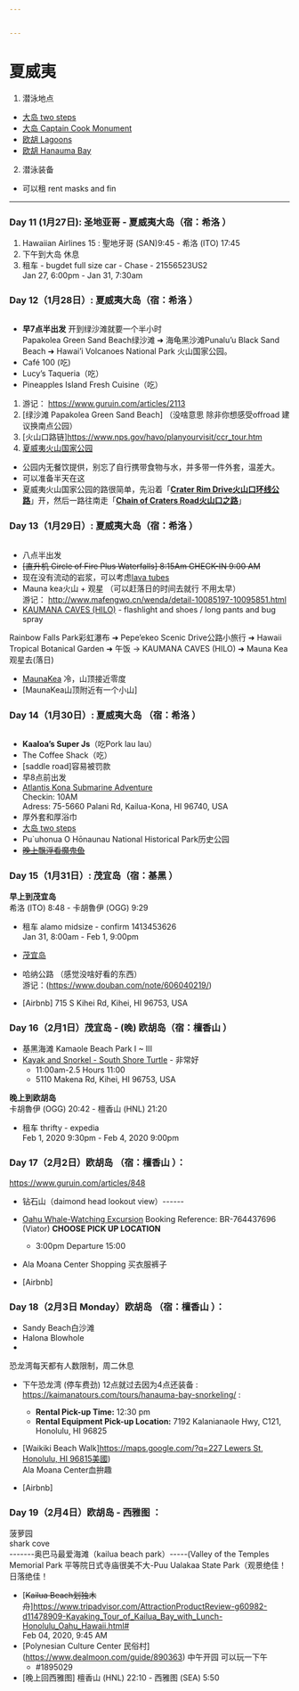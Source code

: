 ```yaml
---


---
```


<h1 id="夏威夷">夏威夷</h1>
<ol>
<li>潜泳地点</li>
</ol>
<ul>
<li><a href="https://www.tropicalsnorkeling.com/snorkeling-two-steps.html">大岛 two steps</a></li>
<li><a href="https://www.tropicalsnorkeling.com/snorkeling-captain-cook-monument.html">大岛 Captain Cook Monument</a></li>
<li><a href="https://www.tropicalsnorkeling.com/snorkeling-ko-olina-lagoons.html">欧胡 Lagoons</a></li>
<li><a href="https://www.tropicalsnorkeling.com/snorkeling-hanauma-bay.html">欧胡 Hanauma Bay</a></li>
</ul>
<ol start="2">
<li>潜泳装备</li>
</ol>
<ul>
<li>可以租 rent masks and fin</li>
</ul>
<hr>
<h3 id="day-11-1月27日--圣地亚哥---夏威夷大岛（宿：希洛-）">Day 11 (1月27日):  圣地亚哥 - 夏威夷大岛（宿：希洛 ）</h3>
<ol>
<li>Hawaiian Airlines 15 : 聖地牙哥 (SAN)9:45 - 希洛 (ITO) 17:45</li>
<li>下午到大岛 休息</li>
<li>租车 - bugdet full size car - Chase - 21556523US2<br>
Jan 27, 6:00pm - Jan 31, 7:30am</li>
</ol>
<h3 id="day-12（1月28日）--夏威夷大岛（宿：希洛-）">Day 12（1月28日）:  夏威夷大岛（宿：希洛 ）</h3>
<p><img src="https://raw.githubusercontent.com/herbertpan/pics/master/Screen%20Shot%202020-01-26%20at%2020.46.12.png" alt=""></p>
<ul>
<li><strong>早7点半出发</strong> 开到绿沙滩就要一个半小时<br>
Papakolea Green Sand Beach绿沙滩 ➜ 海龟黑沙滩Punalu’u Black Sand Beach ➜ Hawai’i Volcanoes National Park 火山国家公园。</li>
<li>Café 100 (吃)</li>
<li>Lucy’s Taqueria（吃）</li>
<li>Pineapples Island Fresh Cuisine（吃）</li>
</ul>
<ol>
<li>游记： <a href="https://www.guruin.com/articles/2113">https://www.guruin.com/articles/2113</a></li>
<li>[绿沙滩 Papakolea Green Sand Beach] （没啥意思 除非你想感受offroad 建议换南点公园）</li>
<li>[火山口路链]<a href="https://www.nps.gov/havo/planyourvisit/ccr_tour.htm">https://www.nps.gov/havo/planyourvisit/ccr_tour.htm</a></li>
<li><a href="http://www.mafengwo.cn/poi/14635.html">夏威夷火山国家公园</a></li>
</ol>
<ul>
<li>公园内无餐饮提供，别忘了自行携带食物与水，并多带一件外套，温差大。</li>
<li>可以准备半天在这</li>
<li>夏威夷火山国家公园的路很简单，先沿着「<a href="https://www.nps.gov/havo/planyourvisit/craterrimtour.htm"><strong>Crater Rim Drive火山口环线公路</strong></a>」开，然后一路往南走「<a href="https://www.nps.gov/havo/planyourvisit/ccr_tour.htm"><strong>Chain of Craters Road火山口之路</strong></a>」</li>
</ul>
<h3 id="day-13（1月29日）--夏威夷大岛（宿：希洛-）">Day 13（1月29日）:  夏威夷大岛（宿：希洛 ）</h3>
<p><img src="https://raw.githubusercontent.com/herbertpan/pics/master/Screen%20Shot%202020-01-26%20at%2020.53.22.png" alt=""></p>
<ul>
<li>八点半出发</li>
<li><s>[直升机 Circle of Fire Plus Waterfalls] 8:15Am CHECK-IN 9:00 AM</s></li>
<li>现在没有流动的岩浆，可以考虑<a href="https://www.lovebigisland.com/activities-to-do/lava-tubes/#thurston">lava tubes</a></li>
<li>Mauna kea火山 + 观星 （可以赶落日的时间去就行 不用太早）<br>
游记： <a href="http://www.mafengwo.cn/wenda/detail-10085197-10095851.html">http://www.mafengwo.cn/wenda/detail-10085197-10095851.html</a></li>
<li><a href="https://www.lovebigisland.com/activities-to-do/lava-tubes/">KAUMANA CAVES (HILO)</a> - flashlight and shoes / long pants and bug spray</li>
</ul>
<p>Rainbow Falls Park彩虹瀑布 ➜ Pepe’ekeo Scenic Drive公路小旅行 ➜ Hawaii Tropical Botanical Garden ➜ 午饭 -&gt; KAUMANA CAVES (HILO) ➜ Mauna Kea观星去(落日)</p>
<ul>
<li><a href="https://www.lovebigisland.com/stargazing/#maunakea-info">MaunaKea</a> 冷，山顶接近零度</li>
<li>[MaunaKea山顶附近有一个小山]</li>
</ul>
<h3 id="day-14（1月30日）--夏威夷大岛-（宿：希洛-）">Day 14（1月30日）:  夏威夷大岛 （宿：希洛 ）</h3>
<p><img src="https://raw.githubusercontent.com/herbertpan/pics/master/Screen%20Shot%202020-01-26%20at%2020.33.49.png" alt=""></p>
<ul>
<li><strong>Kaaloa’s Super Js</strong>（吃Pork lau lau）</li>
<li>The Coffee Shack（吃）</li>
<li>[saddle road]容易被罚款</li>
<li>早8点前出发</li>
<li><a href="https://www.viator.com/tours/KOA/Atlantis-Kona-Submarine-Adventure/d669-3524KSUB">Atlantis Kona Submarine Adventure</a><br>
Checkin: 10AM<br>
Adress: 75-5660 Palani Rd, Kailua-Kona, HI 96740, USA</li>
<li>厚外套和厚浴巾</li>
<li><a href="https://www.tropicalsnorkeling.com/snorkeling-two-steps.html">大岛 two steps</a></li>
<li>Pu`uhonua O Hōnaunau National Historical Park历史公园</li>
<li><a href="https://cn.tripadvisor.com/AttractionProductReview-g60872-d11456671-Night_Manta_Ray_Adventure_Guaranteed-Kailua_Kona_Island_of_Hawaii_Hawaii.html"><s>晚上飘浮看魔鬼鱼</s></a></li>
</ul>
<h3 id="day-15（1月31日）--茂宜岛（宿：基黑-）">Day 15（1月31日）:  茂宜岛（宿：基黑 ）</h3>
<p><strong>早上到茂宜岛</strong><br>
希洛 (ITO) 8:48 - 卡胡魯伊 (OGG) 9:29</p>
<ul>
<li>
<p>租车 alamo midsize - confirm 1413453626<br>
Jan 31, 8:00am - Feb 1, 9:00pm</p>
</li>
<li>
<p><a href="http://www.mafengwo.cn/travel-scenic-spot/mafengwo/10951.html">茂宜岛</a></p>
</li>
<li>
<p>哈纳公路 （感觉没啥好看的东西）<br>
游记：(<a href="https://www.douban.com/note/606040219/">https://www.douban.com/note/606040219/</a>)</p>
</li>
<li>
<p>[Airbnb] 715 S Kihei Rd, Kihei, HI 96753, USA</p>
</li>
</ul>
<h3 id="day-16（2月1日）茂宜岛---晚-欧胡岛（宿：檀香山-）">Day 16（2月1日）茂宜岛 - (晚) 欧胡岛（宿：檀香山 ）</h3>
<ul>
<li>基黑海滩 Kamaole Beach Park I ~ III</li>
<li><a href="https://www.viator.com/tours/Maui/Kayak-and-Snorkel-South-Shore-Turtle/d671-3373TURTLE">Kayak and Snorkel - South Shore Turtle</a> - 非常好
<ul>
<li>11:00am-2.5 Hours 11:00</li>
<li>5110 Makena Rd, Kihei, HI 96753, USA</li>
</ul>
</li>
</ul>
<p><strong>晚上到欧胡岛</strong><br>
卡胡魯伊 (OGG) 20:42 - 檀香山 (HNL) 21:20</p>
<ul>
<li>租车 thrifty - expedia<br>
Feb 1, 2020 9:30pm - Feb 4, 2020 9:00pm</li>
</ul>
<h3 id="day-17（2月2日）欧胡岛-（宿：檀香山-）：">Day 17（2月2日）欧胡岛 （宿：檀香山 ）：</h3>
<p><a href="https://www.guruin.com/articles/848">https://www.guruin.com/articles/848</a></p>
<ul>
<li>
<p>钻石山（daimond head lookout view）------</p>
</li>
<li>
<p><a href="https://www.viator.com/tours/Oahu/Oahu-Whale-Watching-Excursion/d672-2774WHALE">Oahu Whale-Watching Excursion</a> Booking Reference: BR-764437696 (Viator) <strong>CHOOSE PICK UP LOCATION</strong></p>
<ul>
<li>3:00pm Departure 15:00</li>
</ul>
</li>
<li>
<p>Ala Moana Center Shopping 买衣服裤子</p>
</li>
<li>
<p>[Airbnb]</p>
</li>
</ul>
<h3 id="day-18（2月3日-monday）欧胡岛-（宿：檀香山-）：">Day 18（2月3日 Monday）欧胡岛 （宿：檀香山 ）：</h3>
<ul>
<li>Sandy Beach白沙滩</li>
<li>Halona Blowhole</li>
<li></li>
</ul>
<p>恐龙湾每天都有人数限制，周二休息</p>
<ul>
<li>
<p>下午恐龙湾 (停车费劲) 12点就过去因为4点还装备 : <a href="https://kaimanatours.com/tours/hanauma-bay-snorkeling/">https://kaimanatours.com/tours/hanauma-bay-snorkeling/</a> :</p>
<ul>
<li><strong>Rental Pick-up Time:</strong> 12:30 pm</li>
<li><strong>Rental Equipment Pick-up Location:</strong> 7192 Kalanianaole Hwy, C121, Honolulu, HI 96825</li>
</ul>
</li>
<li>
<p>[Waikiki Beach Walk]<a href="https://maps.google.com/?q=227%20Lewers%20St,%20Honolulu,%20HI%2096815%E7%BE%8E%E5%9C%8B">https://maps.google.com/?q=227 Lewers St, Honolulu, HI 96815美國</a>)<br>
Ala Moana Center血拚趣</p>
</li>
<li>
<p>[Airbnb]</p>
</li>
</ul>
<h3 id="day-19（2月4日）欧胡岛---西雅图-：">Day 19（2月4日）欧胡岛 - 西雅图 ：</h3>
<p>菠萝园<br>
shark cove<br>
-------奥巴马最爱海滩（kailua beach park）-----(Valley of the Temples Memorial Park 平等院日式寺庙很美不大-Puu Ualakaa State Park（观景绝佳！日落绝佳！</p>
<ul>
<li>[<s>Kailua Beach划独木舟</s>]<a href="https://www.tripadvisor.com/AttractionProductReview-g60982-d11478909-Kayaking_Tour_of_Kailua_Bay_with_Lunch-Honolulu_Oahu_Hawaii.html#">https://www.tripadvisor.com/AttractionProductReview-g60982-d11478909-Kayaking_Tour_of_Kailua_Bay_with_Lunch-Honolulu_Oahu_Hawaii.html#</a><br>
Feb 04, 2020, 9:45 AM</li>
<li>[Polynesian Culture Center 民俗村] (<a href="https://www.dealmoon.com/guide/890363">https://www.dealmoon.com/guide/890363</a>) 中午开园 可以玩一下午
<ul>
<li>#1895029</li>
</ul>
</li>
<li>[晚上回西雅图] 檀香山 (HNL) 22:10 - 西雅图 (SEA) 5:50</li>
</ul>

